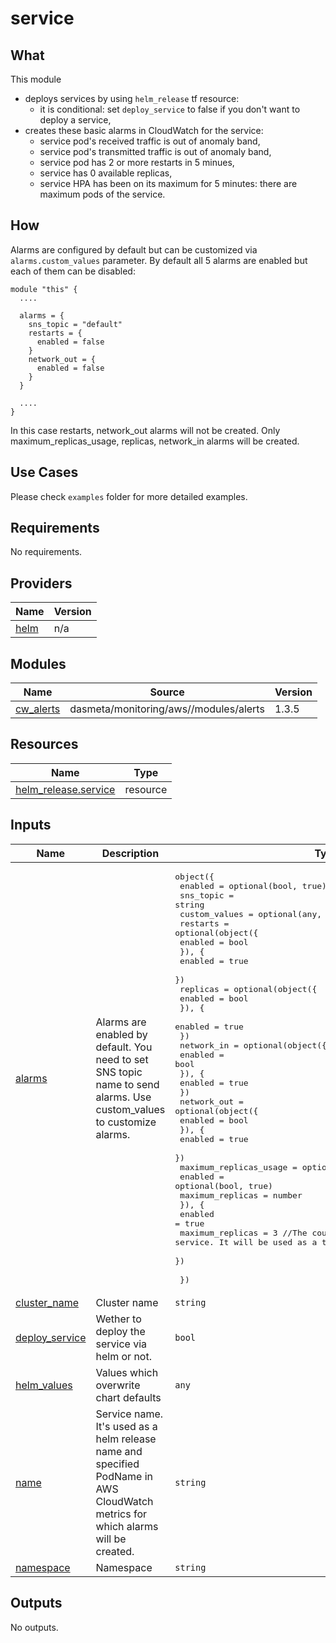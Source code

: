 # service

## What

This module
- deploys services by using `helm_release` tf resource:
  - it is conditional: set `deploy_service` to false if you don't want to deploy a service,
- creates these basic alarms in CloudWatch for the service:
  - service pod's received traffic is out of anomaly band,
  - service pod's transmitted traffic is out of anomaly band,
  - service pod has 2 or more restarts in 5 minues,
  - service has 0 available replicas,
  - service HPA has been on its maximum for 5 minutes: there are maximum pods of the service.

## How
Alarms are configured by default but can be customized via `alarms.custom_values` parameter.
By default all 5 alarms are enabled but each of them can be disabled:
```
module "this" {
  ....

  alarms = {
    sns_topic = "default"
    restarts = {
      enabled = false
    }
    network_out = {
      enabled = false
    }
  }

  ....
}
```
In this case restarts, network_out alarms will not be created. Only maximum_replicas_usage, replicas, network_in alarms will be created.

## Use Cases
Please check `examples` folder for more detailed examples.

<!-- BEGINNING OF PRE-COMMIT-TERRAFORM DOCS HOOK -->
## Requirements

No requirements.

## Providers

| Name | Version |
|------|---------|
| <a name="provider_helm"></a> [helm](#provider\_helm) | n/a |

## Modules

| Name | Source | Version |
|------|--------|---------|
| <a name="module_cw_alerts"></a> [cw\_alerts](#module\_cw\_alerts) | dasmeta/monitoring/aws//modules/alerts | 1.3.5 |

## Resources

| Name | Type |
|------|------|
| [helm_release.service](https://registry.terraform.io/providers/hashicorp/helm/latest/docs/resources/release) | resource |

## Inputs

| Name | Description | Type | Default | Required |
|------|-------------|------|---------|:--------:|
| <a name="input_alarms"></a> [alarms](#input\_alarms) | Alarms are enabled by default. You need to set SNS topic name to send alarms. Use custom\_values to customize alarms. | <pre>object({<br>    enabled       = optional(bool, true)<br>    sns_topic     = string<br>    custom_values = optional(any, {})<br>    restarts = optional(object({<br>      enabled = bool<br>      }), {<br>      enabled = true<br>    })<br>    replicas = optional(object({<br>      enabled = bool<br>      }), {<br>      enabled = true<br>    })<br>    network_in = optional(object({<br>      enabled = bool<br>      }), {<br>      enabled = true<br>    })<br>    network_out = optional(object({<br>      enabled = bool<br>      }), {<br>      enabled = true<br>    })<br>    maximum_replicas_usage = optional(object({<br>      enabled          = optional(bool, true)<br>      maximum_replicas = number<br>      }), {<br>      enabled          = true<br>      maximum_replicas = 3 //The count of HPA maximum for a service. It will be used as a threshold for HPA maximum alarm.<br>    })<br><br>  })</pre> | n/a | yes |
| <a name="input_cluster_name"></a> [cluster\_name](#input\_cluster\_name) | Cluster name | `string` | n/a | yes |
| <a name="input_deploy_service"></a> [deploy\_service](#input\_deploy\_service) | Wether to deploy the service via helm or not. | `bool` | `true` | no |
| <a name="input_helm_values"></a> [helm\_values](#input\_helm\_values) | Values which overwrite chart defaults | `any` | `null` | no |
| <a name="input_name"></a> [name](#input\_name) | Service name. It's used as a helm release name and specified PodName in AWS CloudWatch metrics for which alarms will be created. | `string` | n/a | yes |
| <a name="input_namespace"></a> [namespace](#input\_namespace) | Namespace | `string` | `null` | no |

## Outputs

No outputs.
<!-- END OF PRE-COMMIT-TERRAFORM DOCS HOOK -->
